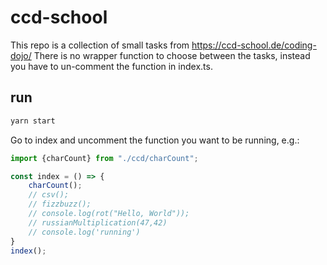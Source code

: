 # ccd-school

This repo is a collection of small tasks from https://ccd-school.de/coding-dojo/
There is no wrapper function to choose between the tasks, 
instead you have to un-comment the function in index.ts.

## run
```bash
yarn start
```
Go to index and uncomment the function you want to be running, e.g.:
```typescript
import {charCount} from "./ccd/charCount";

const index = () => {
    charCount();
    // csv();
    // fizzbuzz();
    // console.log(rot("Hello, World"));
    // russianMultiplication(47,42)
    // console.log('running')
}
index();
```

